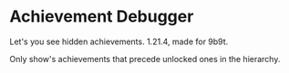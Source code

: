 # Achievement Debugger

Let's you see hidden achievements. 1.21.4, made for 9b9t.

Only show's achievements that precede unlocked ones in the hierarchy.
